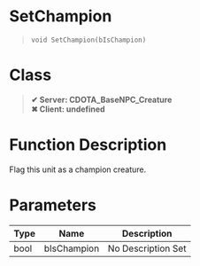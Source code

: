 # SetChampion
> `void SetChampion(bIsChampion)`
# Class
> __✔ Server: CDOTA_BaseNPC_Creature__  
> __✖ Client: undefined__  
# Function Description
Flag this unit as a champion creature.
# Parameters
Type|Name|Description
--|--|--
bool|bIsChampion|No Description Set
